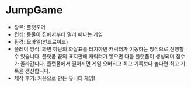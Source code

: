 # JumpGame
- 장르: 플랫포머
- 컨셉: 동물이 집에서부터 멀리 떠나는 게임
- 환경: 모바일(안드로이드)
- 플레이 방식:
화면 하단의 화살표를 터치하면 캐릭터가 이동하는 방식으로 진행할 수 있습니다.
플랫폼 끝의 표지판에 캐릭터가 닿으면 다음 플랫폼이 생성되며 점수가 올라갑니다.
플랫폼에서 떨어지면 게임 오버되고 최고 기록보다 높다면 최고 기록을 갱신합니다.
- 제작 후기: 처음으로 만든 유니티 게임!
